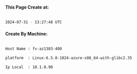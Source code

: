 
   
#### This Page Create at:

```bash

2024-07-31 - 13:27:48 UTC

```

#### Create By Machine:

```bash

Host Name : fv-az1383-400

platform  : Linux-6.5.0-1024-azure-x86_64-with-glibc2.35

Ip Local  : 10.1.0.90

```

